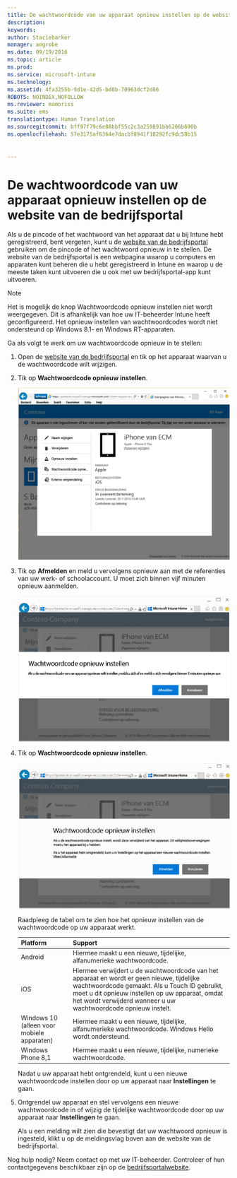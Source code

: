 ```yaml
---
title: De wachtwoordcode van uw apparaat opnieuw instellen op de website van de bedrijfsportal | Microsoft Intune
description: 
keywords: 
author: Staciebarker
manager: angrobe
ms.date: 09/19/2016
ms.topic: article
ms.prod: 
ms.service: microsoft-intune
ms.technology: 
ms.assetid: 4fa3255b-9d1e-42d5-bd8b-70963dcf2d86
ROBOTS: NOINDEX,NOFOLLOW
ms.reviewer: mamoriss
ms.suite: ems
translationtype: Human Translation
ms.sourcegitcommit: bff97f79c6e88bbf55c2c3a259891bb6206b690b
ms.openlocfilehash: 57e3175af6364e7dacbf8941f10292fc9dc58b15


---
```



# De wachtwoordcode van uw apparaat opnieuw instellen op de website van de bedrijfsportal

Als u de pincode of het wachtwoord van het apparaat dat u bij Intune hebt geregistreerd, bent vergeten, kunt u de [website van de bedrijfsportal](http://portal.manage.microsoft.com) gebruiken om de pincode of het wachtwoord opnieuw in te stellen. De website van de bedrijfsportal is een webpagina waarop u computers en apparaten kunt beheren die u hebt geregistreerd in Intune en waarop u de meeste taken kunt uitvoeren die u ook met uw bedrijfsportal-app kunt uitvoeren.

> [!NOTE]
> Het is mogelijk de knop Wachtwoordcode opnieuw instellen niet wordt weergegeven. Dit is afhankelijk van hoe uw IT-beheerder Intune heeft geconfigureerd. Het opnieuw instellen van wachtwoordcodes wordt niet ondersteund op Windows 8.1- en Windows RT-apparaten.

Ga als volgt te werk om uw wachtwoordcode opnieuw in te stellen:

1.  Open de [website van de bedrijfsportal](http://portal.manage.microsoft.com) en tik op het apparaat waarvan u de wachtwoordcode wilt wijzigen.

2.  Tik op **Wachtwoordcode opnieuw instellen**.

    ![resetp-passcode-option-on-company-portal-website](./media/iwp-screen-with-all-options.png)

3.  Tik op **Afmelden** en meld u vervolgens opnieuw aan met de referenties van uw werk- of schoolaccount. U moet zich binnen vijf minuten opnieuw aanmelden.

    ![afmelden-en-weer-aanmelden](./media/iwp-2-sign-out.png)

4.  Tik op **Wachtwoordcode opnieuw instellen**.

    ![tikken-op-wachtwoordcode-opnieuw-instellen](./media/iwp-3-tap-reset-passcode-after-signin.png)

    Raadpleeg de tabel om te zien hoe het opnieuw instellen van de wachtwoordcode op uw apparaat werkt.

    |Platform|Support|
    |------------|-----------|
    |Android|Hiermee maakt u een nieuwe, tijdelijke, alfanumerieke wachtwoordcode.|
    |iOS|Hiermee verwijdert u de wachtwoordcode van het apparaat en wordt er geen nieuwe, tijdelijke wachtwoordcode gemaakt. Als u Touch ID gebruikt, moet u dit opnieuw instellen op uw apparaat, omdat het wordt verwijderd wanneer u uw wachtwoordcode opnieuw instelt.|
    |Windows 10 (alleen voor mobiele apparaten)|Hiermee maakt u een nieuwe, tijdelijke, alfanumerieke wachtwoordcode. Windows Hello wordt ondersteund.|
    |Windows Phone 8,1|Hiermee maakt u een nieuwe, tijdelijke, numerieke wachtwoordcode.|
    Nadat u uw apparaat hebt ontgrendeld, kunt u een nieuwe wachtwoordcode instellen door op uw apparaat naar **Instellingen** te gaan.

5.  Ontgrendel uw apparaat en stel vervolgens een nieuwe wachtwoordcode in of wijzig de tijdelijke wachtwoordcode door op uw apparaat naar **Instellingen** te gaan.

    Als u een melding wilt zien die bevestigt dat uw wachtwoord opnieuw is ingesteld, klikt u op de meldingsvlag boven aan de website van de bedrijfsportal.

Nog hulp nodig? Neem contact op met uw IT-beheerder. Controleer of hun contactgegevens beschikbaar zijn op de [bedrijfsportalwebsite](http://portal.manage.microsoft.com).





<!--HONumber=Sep16_HO3-->


